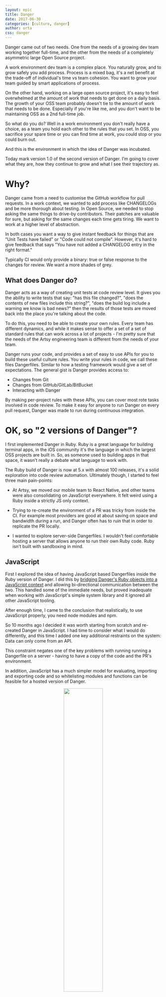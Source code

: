 ```yaml
---
layout: epic
title: Danger
date: 2017-06-30
categories: [culture, danger]
author: orta
css: danger
---
```


Danger came out of two needs. One from the needs of a growing dev team working together full-time, and the other from the needs of a completely asymmetric large Open Source project.

A work environment dev team is a complex place. You naturally grow, and to grow safely you add process. Process is a mixed bag, it's a net benefit at the trade-off of individual's time vs team cohesion. You want to grow your team guided by smart applications of process. 

On the other hand, working on a large open source project, it's easy to feel overwhelmed at the amount of work that needs to get done on a daily basis. The growth of your OSS team probably doesn't tie to the amount of work that needs to be done. Especially if you're like me, and you don't want to be maintaining OSS as a 2nd full-time job.

So what do you do? Well in a work environment you don't really have a choice, as a team you hold each other to the rules that you set. In OSS, you sacrifice your spare time or you can find time at work, you could stop or you could burn out.

And this is the environment in which the idea of Danger was incubated.

Today mark version 1.0 of the second version of Danger. I'm going to cover what they are, how they continue to grow and what I see their trajectory as.

<!-- more -->

# Why?

Danger came from a need to customise the GitHub workflow for pull requests. In a work context, we wanted to add process like CHANGELOGs and be more thorough about testing. In Open Source, we needed to stop asking the same things to drive-by contributors. Their patches are valuable for sure, but asking for the same changes each time gets tiring. We want to work at a higher level of abstraction.

In both cases you want a way to give instant feedback for things that are "Unit Tests have failed" or "Code could not compile". However, it's hard to give feedback that says "You have not added a CHANGELOG entry in the right format." 

Typically CI would only provide a binary: true or false response to the changes for review. We want a more shades of grey.

## What does Danger do?

Danger acts as a way of creating unit tests at code review level. It gives you the ability to write tests that say: "has this file changed?", "does the contents of new files include this string?", "does the build log include a warning we know is bad news?" then the results of those tests are moved back into the place you're talking about the code.

To do this, you need to be able to create your own rules. Every team has different dynamics, and while it makes sense to offer a set of a set of standard rules that can work across a lot of projects - I'm pretty sure that the needs of the Artsy engineering team is different from the needs of your team.

Danger runs your code, and provides a set of easy to use APIs for you to build these useful culture rules. You write your rules in code, we call these files Dangerfiles. Similar to how a testing framework would give a set of expectations. The general gist is Danger provides access to:

* Changes from Git
* Changes from GitHub/GitLab/BitBucket
* Interacting with Danger

By making per-project rules with these APIs, you can cover most rote tasks involved in code review. To make it easy for anyone to run Danger on every pull request, Danger was made to run during continuous integration.

# OK, so "2 versions of Danger"?

I first implemented Danger in Ruby. Ruby is a great language for building terminal apps, in the iOS community it's the language in which the largest OSS projects are built in. So, as someone used to building apps in that space, it wasn't really a debate what language to work with.

The Ruby build of Danger is now at 5.x with almost 100 releases, it's a solid exploration into code review automation. Ultimately though, I started to feel three main pain-points:

* At Artsy, we moved our mobile team to React Native, and other teams were also consolidating on JavaScript everywhere. It felt weird using a Ruby inside a strictly JS only context. 

* Trying to re-create the environment of a PR was tricky from inside the CI. For example most providers are good at about saving on space and bandwidth during a run, and Danger often has to ruin that in order to replicate the PR locally.

* I wanted to explore server-side Dangerfiles. I wouldn't feel comfortable hosting a server that allows anyone to run their own Ruby code. Ruby isn't built with sandboxing in mind.

## JavaScript

First I explored the idea of having JavaScript based Dangerfiles inside the Ruby version of Danger. I did this by [bridging Danger's Ruby objects into a JavaScript context](https://github.com/danger/danger/pull/422) and allowing bi-directional communication between the two. This handled some of the immediate needs, but proved inadequate when working with JavaScript's simple system library and it ignored all other JavaScript tooling. 

After enough time, I came to the conclusion that realistically, to use JavaScript properly, you need node modules and npm.

So 10 months ago I decided it was worth starting from scratch and re-created Danger in JavaScript. I had time to consider what I would do differently, and this time I added one key additional restraints on the system: Data can only come from an API.

This constraint negates one of the key problems with running running a Dangerfile on a server - having to have a copy of the code and the PR's environment. 

In addition, JavaScript has a much simpler model for evaluating, importing and exporting code and so whitelisting modules and functions can be feasible for a hosted version of Danger. 

<center><img src ="/images/danger/danger.png" style="width:50%"></center>

# 1.0 is my middle name

Any software project used in production should probably be 1.0, but in addition to production use a library needs documentation to be 1.0.

Calling Danger production ready means doing the entire [Defensive OSS][defense] process: Documentation, Guides, API Reference, Website and Branding.

Once each version of Danger had started to mature to a point that the user-facing aspect stopped changing I started focusing on the documentation engine and website. In both cases, a considerable amount of documentation is generated from the source code of Danger. I'm a big fan of keeping that inside the source code and building documentation sites which import it directly.

# So what can I do with Danger?

In one way this is a bit like asking, so what can I test with unit tests? Anything, within the scope of: the PR, build artifacts and introspecting the codebase.

I'll cover a quick API overview, then talk about how you can work with these:

### Git

* What files have been added, removed or changed.
* Changes specific to a file.
* Looking into Commits.
* Exploring the Diff.

### GitHub / GitLab / BitBucket

* Access to the PR's JSON representation.
* Consistent access for PR body, title, author across all platforms.
* Util functions for linking to files.

### Danger

* Handle running other Dangerfiles.
* Handles plugin management.
* Provides a set of utility functions that would often get used.

### Messaging

* Leave warnings, messages and markdown comments.
* Leave errors, marking the build as failed.
* Post any of the above of the above inside a file.
* Create a GitHub review, and use the above messaging.

### Plugins

* Infrastructure for shared rules.
* Opens up the ability to validate tricky things with an easy API.

The API differs between the JS and Ruby version, not drastically - but there are no plugins for Danger JS yet. That's still a bit away.

## OK, got it.

Let's cover a few examples of the kind of tests can you write.

#### Checking for changes to a specific file

Checking for a CHANGELOG. This was the first rule imagined for Danger, I add it to every project.

The first implementation of this rule can just be a check if the file `CHANGELOG.md` is modified in any PR, that can then be
revised to also check whether there are git changes related to your app. Then documentation, README, tooling updates
don't require an entry. We also check if the PR title says "trivial" and skip the CHANGELOG check.

If you're interested in standardizing on the [keepachangelog.com][usechange] format there is [danger-changelog][danger-changelog].

Some other examples around this is pinging specific people when a file has changed, or failing if a file that's never meant
to be modified is changed, warning about potential semantic version updates for changes to specific files.

#### Checking the results of command-line tools

The Artsy developer blog runs both a spell checker, and a prose linter. These report back on files added or 
modified during the PR. As someone known for writing loose and quick, having a machine provide some automatic feedback
makes it easy to not waste my reviewers time.

This is done by the [danger-prose][prose] plugin, which wraps both an [npm module][mdspell] and a [python egg][proselint]. 
The plugin handles installing and running the CLI, then converts the output into markdown for github.

#### Handling build artifacts

If Danger runs after the build process, you can read build logs to provide better feedback. This can range from taking 
the results of a test run and posting what has failed (e.g. [danger-junit][junit]), to finding specific strings inside
build logs and highlighting them. 

In our native iOS app, when a developer accidentally adds code which accesses the network in a test. That is logged out
during the build. Then later, danger will read the logs to find any mentions of this and post it in the comment.

#### PR Metadata

Every team's workflow is different, but it's pretty common to use a tool other than code review for keeping track of a project's momentum. You can use Danger to warn people that they haven't included a Trello, or JIRA ticket reference on
every PR.

A similar approach could be to warn if someone is sending a PR to a branch other than the preferred branch. This works
well if you use the git-flow model for branches.

We nearly always add a check to see if someone is assigned to a PR, and warn it it's unassigned in front-end projects. 

#### Using the platform API

There's no limits here, by using the API from your platform you can perform any sorts of checks. In the Danger repo
we use the GitHub API to note whether someone is in the Danger org, to remind the core team to invite them to the org
after submitting a PR.

## Introducing Danger

OK, maybe that's got you thinking _"ah, I know a process I can automate"_.

It can be easy to try and jump straight from no Dangerfile to a many-hundred lined complex set of cultural rules. I'd advise against introducing a long list of rules for Danger all at once. In my experience, gradual integration works better. The entire team may have agreed on the changes upfront, but slower adoption has worked better for teams new to working with Danger.

At Artsy we've found that first just integrating Danger with a single simple rule (like checking for a CHANGELOG entry) then starting to introduce them piece-meal from different contributors has made it easier to go from "Ah, we shouldn't do that again" to "Oh, we could make a Danger rule for that" to "Here's the PR". 

## Which Danger should I use?

This definitely depends on the project, there's a longer discussion [on the site](http://danger.systems/js/js-vs-ruby.html) too, but here's the main gist:

* **Danger Ruby** is more mature, has more features, a solid plugin eco-system and covers more platforms. It's in a great place and is unlikely to have breaking changes from this point onwards.

* **Danger JS** has a bigger potential for growth, is "stable enough", you can create plugins and will be able to do things that the Ruby version could not - eventually. Right now it only works with GitHub.


## Onwards and Upwards

With the JavaScript version of Danger in a great place ready for production, I can start more serious work on [Peril][peril]. Peril is a hosted web-service that runs Dangerfiles against GitHub events, see [the VISION.md][peril-vision]. Those events span from a new user being created, to a new issue on a repo. Peril lets you run your own complex rules across an entire org. This can be a really powerful way to audit and improve entire-company culture.

We started using Peril in Artsy [last week][peril-reaction]. So it's starting to become a thing internally. It'll be awesome to explore the idea of org-wide rules. I think we're starting with making sure we assign someone on a PR. 

So give Danger a shot, and if you're bold. give [Peril][peril] a shot.

---

This post uses the CC license image from [this tweet](https://twitter.com/CloudyConway/status/880426417024114688) with some changes to make it fit with the design of the blog. Thanks [Vexorian](https://www.patreon.com/vexorian). 
 
[prose]: https://github.com/dbgrandi/danger-prose 
[proselint]: https://github.com/amperser/proselint/
[mdspell]: https://github.com/lukeapage/node-markdown-spellcheck
[junit]: https://github.com/orta/danger-junit
[usechange]: http://keepachangelog.com/en/0.3.0/
[danger-changelog]: https://github.com/dblock/danger-changelog
[defense]: https://artsy.github.io/blog/2016/07/03/handling-big-projects/
[peril-vision]: https://github.com/danger/peril/blob/master/VISION.md
[peril]: https://github.com/danger/peril#peril
[peril-reaction]: https://github.com/artsy/reaction-force/pull/184
